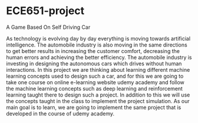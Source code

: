 # ECE651-project
A Game Based On Self Driving Car


As technology is evolving day by day everything is moving towards artificial intelligence. The automobile industry is also moving in the same directions to get better results in increasing the customer comfort, decreasing the human errors and achieving the better efficiency. The automobile industry is investing in designing the autonomous cars which drives without human interactions. In this project we are thinking about learning different machine learning concepts used to design such a car, and for this we are going to take one course on online e-learning website udemy academy and follow the machine learning concepts such as deep learning and reinforcement learning taught there to design such a project. In addition to this we will use the concepts taught in the class to implement the project simulation. As our main goal is to learn, we are going to implement the same project that is developed in the course of udemy academy.


